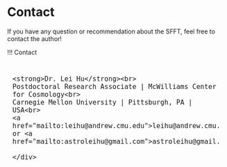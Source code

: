# Contact

If you have any question or recommendation about the SFFT, feel free to contact the author!

!!! Contact
    <div style="font-size: 18px; border: 0px solid #007bff; padding: 12px; border-radius: 5px;">

    <strong>Dr. Lei Hu</strong><br>
    Postdoctoral Research Associate | McWilliams Center for Cosmology<br>
    Carnegie Mellon University | Pittsburgh, PA | USA<br>
    <a href="mailto:leihu@andrew.cmu.edu">leihu@andrew.cmu.edu</a> or <a href="mailto:astroleihu@gmail.com">astroleihu@gmail.com</a>

    </div>